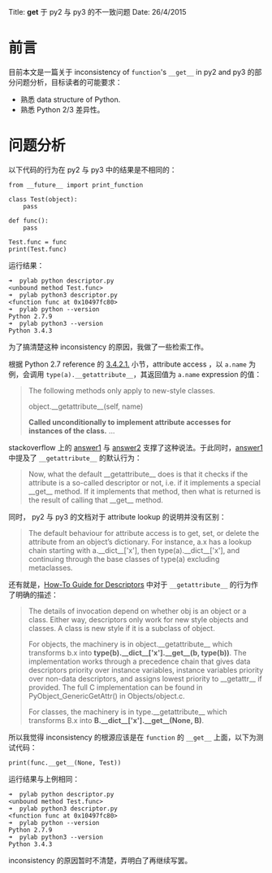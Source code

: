 Title: __get__ 于 py2 与 py3 的不一致问题
Date: 26/4/2015

# 前言

目前本文是一篇关于 inconsistency of `function`'s `__get__` in py2 and py3 的部分问题分析，目标读者的可能要求：

* 熟悉 data structure of Python.
* 熟悉 Python 2/3 差异性。

# 问题分析

以下代码的行为在 py2 与 py3 中的结果是不相同的：

```
from __future__ import print_function

class Test(object):
    pass

def func():
    pass

Test.func = func
print(Test.func)
```

运行结果：

```
➜  pylab python descriptor.py
<unbound method Test.func>
➜  pylab python3 descriptor.py
<function func at 0x10497fc80>
➜  pylab python --version
Python 2.7.9
➜  pylab python3 --version
Python 3.4.3
```

为了搞清楚这种 inconsistency 的原因，我做了一些检索工作。

根据 Python 2.7 reference 的 [3.4.2.1.][1] 小节，attribute access ，以 `a.name` 为例，会调用 `type(a).__getattribute__`，其返回值为 `a.name` expression 的值：

> The following methods only apply to new-style classes.
>
> object.\_\_getattribute\_\_(self, name)
>		
> **Called unconditionally to implement attribute accesses for instances of the class.**
> ...

stackoverflow 上的 [answer1][2] 与 [answer2][3] 支撑了这种说法。于此同时，[answer1][2] 中提及了 `__getattribute__` 的默认行为：

> Now, what the default \_\_getattribute\_\_ does is that it checks if the attribute is a so-called descriptor or not, i.e. if it implements a special \_\_get\_\_ method. If it implements that method, then what is returned is the result of calling that \_\_get\_\_ method.

同时， py2 与 py3 的文档对于 attribute lookup 的说明并没有区别：

> The default behaviour for attribute access is to get, set, or delete the attribute from an object’s dictionary. For instance, a.x has a lookup chain starting with a.\_\_dict\_\_['x'], then type(a).\_\_dict\_\_['x'], and continuing through the base classes of type(a) excluding metaclasses.

还有就是，[How-To Guide for Descriptors][4] 中对于 `__getattribute__` 的行为作了明确的描述：

> The details of invocation depend on whether obj is an object or a class. Either way, descriptors only work for new style objects and classes. A class is new style if it is a subclass of object.
>
> For objects, the machinery is in object.\_\_getattribute\_\_ which transforms b.x into **type(b).\_\_dict\_\_['x'].\_\_get\_\_(b, type(b))**. The implementation works through a precedence chain that gives data descriptors priority over instance variables, instance variables priority over non-data descriptors, and assigns lowest priority to \_\_getattr\_\_ if provided. The full C implementation can be found in PyObject_GenericGetAttr() in Objects/object.c.
>
> For classes, the machinery is in type.\_\_getattribute\_\_ which transforms B.x into **B.\_\_dict\_\_['x'].\_\_get\_\_(None, B)**.

所以我觉得 inconsistency 的根源应该是在 `function` 的 `__get__` 上面，以下为测试代码：

```
print(func.__get__(None, Test))
```

运行结果与上例相同：

```
➜  pylab python descriptor.py
<unbound method Test.func>
➜  pylab python3 descriptor.py
<function func at 0x10497fc80>
➜  pylab python --version
Python 2.7.9
➜  pylab python3 --version
Python 3.4.3
```

inconsistency 的原因暂时不清楚，弄明白了再继续写罢。


[1]: https://docs.python.org/2/reference/datamodel.html#more-attribute-access-for-new-style-classes
[2]: http://stackoverflow.com/a/8961717/4501774
[3]: http://stackoverflow.com/a/4295757/4501774
[4]: http://users.rcn.com/python/download/Descriptor.htm